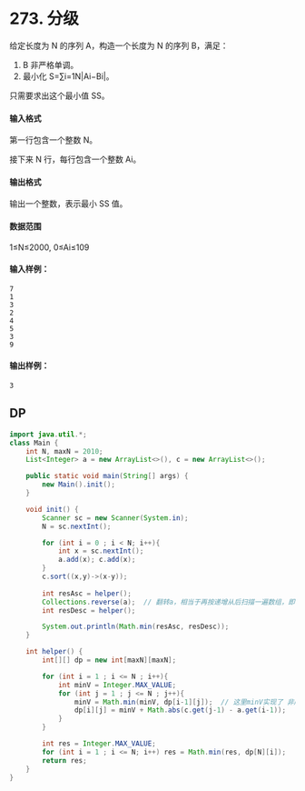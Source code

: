 # 273. 分级

给定长度为 N 的序列 A，构造一个长度为 N 的序列 B，满足：

1. B 非严格单调。
2. 最小化 S=∑i=1N|Ai−Bi|。

只需要求出这个最小值 SS。

#### 输入格式

第一行包含一个整数 N。

接下来 N 行，每行包含一个整数 Ai。

#### 输出格式

输出一个整数，表示最小 SS 值。

#### 数据范围

1≤N≤2000, 0≤Ai≤109

#### 输入样例：

```
7
1
3
2
4
5
3
9
```

#### 输出样例：

```
3
```



## DP

```java
import java.util.*;
class Main {
    int N, maxN = 2010;
    List<Integer> a = new ArrayList<>(), c = new ArrayList<>();

    public static void main(String[] args) {
        new Main().init();
    }

    void init() {
        Scanner sc = new Scanner(System.in);
        N = sc.nextInt();

        for (int i = 0 ; i < N; i++){
            int x = sc.nextInt();
            a.add(x); c.add(x);
        }
        c.sort((x,y)->(x-y));
        
        int resAsc = helper();
        Collections.reverse(a);  // 翻转a，相当于再按递增从后扫描一遍数组，即得到正向的递减序列
        int resDesc = helper();

        System.out.println(Math.min(resAsc, resDesc));
    }

    int helper() {
        int[][] dp = new int[maxN][maxN];

        for (int i = 1 ; i <= N ; i++){
            int minV = Integer.MAX_VALUE;
            for (int j = 1 ; j <= N ; j++){
                minV = Math.min(minV, dp[i-1][j]);  // 这里minV实现了 非严格 递增
                dp[i][j] = minV + Math.abs(c.get(j-1) - a.get(i-1));
            }
        }

        int res = Integer.MAX_VALUE;
        for (int i = 1 ; i <= N; i++) res = Math.min(res, dp[N][i]);
        return res;
    }
}
```

